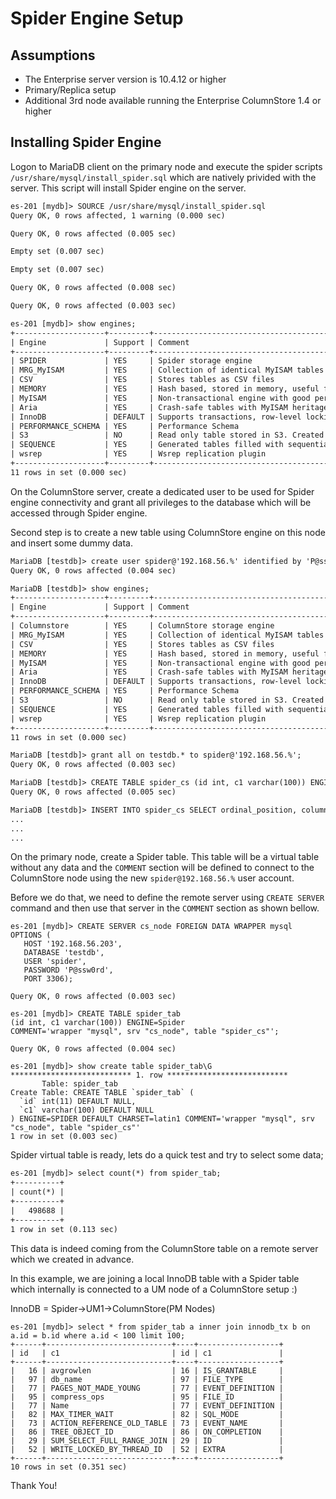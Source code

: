# Spider Engine Setup

## Assumptions

- The Enterprise server version is 10.4.12 or higher
- Primary/Replica setup
- Additional 3rd node available running the Enterprise ColumnStore 1.4 or higher

## Installing Spider Engine

Logon to MariaDB client on the primary node and execute the spider scripts `/usr/share/mysql/install_spider.sql` which are natively privided with the server. This script will install Spider engine on the server.

```txt
es-201 [mydb]> SOURCE /usr/share/mysql/install_spider.sql
Query OK, 0 rows affected, 1 warning (0.000 sec)

Query OK, 0 rows affected (0.005 sec)

Empty set (0.007 sec)

Empty set (0.007 sec)

Query OK, 0 rows affected (0.008 sec)

Query OK, 0 rows affected (0.003 sec)

es-201 [mydb]> show engines;
+--------------------+---------+-------------------------------------------------------------------------------------------------+--------------+------+------------+
| Engine             | Support | Comment                                                                                         | Transactions | XA   | Savepoints |
+--------------------+---------+-------------------------------------------------------------------------------------------------+--------------+------+------------+
| SPIDER             | YES     | Spider storage engine                                                                           | YES          | YES  | NO         |
| MRG_MyISAM         | YES     | Collection of identical MyISAM tables                                                           | NO           | NO   | NO         |
| CSV                | YES     | Stores tables as CSV files                                                                      | NO           | NO   | NO         |
| MEMORY             | YES     | Hash based, stored in memory, useful for temporary tables                                       | NO           | NO   | NO         |
| MyISAM             | YES     | Non-transactional engine with good performance and small data footprint                         | NO           | NO   | NO         |
| Aria               | YES     | Crash-safe tables with MyISAM heritage. Used for internal temporary tables and privilege tables | NO           | NO   | NO         |
| InnoDB             | DEFAULT | Supports transactions, row-level locking, foreign keys and encryption for tables                | YES          | YES  | YES        |
| PERFORMANCE_SCHEMA | YES     | Performance Schema                                                                              | NO           | NO   | NO         |
| S3                 | NO      | Read only table stored in S3. Created by running ALTER TABLE table_name ENGINE=s3               | NULL         | NULL | NULL       |
| SEQUENCE           | YES     | Generated tables filled with sequential values                                                  | YES          | NO   | YES        |
| wsrep              | YES     | Wsrep replication plugin                                                                        | NO           | NO   | NO         |
+--------------------+---------+-------------------------------------------------------------------------------------------------+--------------+------+------------+
11 rows in set (0.000 sec)
```

On the ColumnStore server, create a dedicated user to be used for Spider engine connectivity and grant all privileges to the database which will be accessed through Spider engine.

Second step is to create a new table using ColumnStore engine on this node and insert some dummy data. 

```txt
MariaDB [testdb]> create user spider@'192.168.56.%' identified by 'P@ssw0rd';
Query OK, 0 rows affected (0.004 sec)

MariaDB [testdb]> show engines;
+--------------------+---------+-------------------------------------------------------------------------------------------------+--------------+------+------------+
| Engine             | Support | Comment                                                                                         | Transactions | XA   | Savepoints |
+--------------------+---------+-------------------------------------------------------------------------------------------------+--------------+------+------------+
| Columnstore        | YES     | ColumnStore storage engine                                                                      | YES          | NO   | NO         |
| MRG_MyISAM         | YES     | Collection of identical MyISAM tables                                                           | NO           | NO   | NO         |
| CSV                | YES     | Stores tables as CSV files                                                                      | NO           | NO   | NO         |
| MEMORY             | YES     | Hash based, stored in memory, useful for temporary tables                                       | NO           | NO   | NO         |
| MyISAM             | YES     | Non-transactional engine with good performance and small data footprint                         | NO           | NO   | NO         |
| Aria               | YES     | Crash-safe tables with MyISAM heritage. Used for internal temporary tables and privilege tables | NO           | NO   | NO         |
| InnoDB             | DEFAULT | Supports transactions, row-level locking, foreign keys and encryption for tables                | YES          | YES  | YES        |
| PERFORMANCE_SCHEMA | YES     | Performance Schema                                                                              | NO           | NO   | NO         |
| S3                 | NO      | Read only table stored in S3. Created by running ALTER TABLE table_name ENGINE=s3               | NULL         | NULL | NULL       |
| SEQUENCE           | YES     | Generated tables filled with sequential values                                                  | YES          | NO   | YES        |
| wsrep              | YES     | Wsrep replication plugin                                                                        | NO           | NO   | NO         |
+--------------------+---------+-------------------------------------------------------------------------------------------------+--------------+------+------------+
11 rows in set (0.000 sec)

MariaDB [testdb]> grant all on testdb.* to spider@'192.168.56.%';
Query OK, 0 rows affected (0.003 sec)

MariaDB [testdb]> CREATE TABLE spider_cs (id int, c1 varchar(100)) ENGINE=ColumnStore;
Query OK, 0 rows affected (0.005 sec)

MariaDB [testdb]> INSERT INTO spider_cs SELECT ordinal_position, column_name from information_schema.columns;
...
...
...
```

On the primary node, create a Spider table. This table will be a virtual table without any data and the `COMMENT` section will be defined to connect to the ColumnStore node using the new `spider@192.168.56.%` user account.

Before we do that, we need to define the remote server using `CREATE SERVER` command and then use that server in the `COMMENT` section as shown bellow.

```
es-201 [mydb]> CREATE SERVER cs_node FOREIGN DATA WRAPPER mysql
OPTIONS (
   HOST '192.168.56.203',
   DATABASE 'testdb',
   USER 'spider',
   PASSWORD 'P@ssw0rd',
   PORT 3306);

Query OK, 0 rows affected (0.003 sec)   

es-201 [mydb]> CREATE TABLE spider_tab
(id int, c1 varchar(100)) ENGINE=Spider
COMMENT='wrapper "mysql", srv "cs_node", table "spider_cs"';

Query OK, 0 rows affected (0.004 sec)

es-201 [mydb]> show create table spider_tab\G
*************************** 1. row ***************************
       Table: spider_tab
Create Table: CREATE TABLE `spider_tab` (
  `id` int(11) DEFAULT NULL,
  `c1` varchar(100) DEFAULT NULL
) ENGINE=SPIDER DEFAULT CHARSET=latin1 COMMENT='wrapper "mysql", srv "cs_node", table "spider_cs"'
1 row in set (0.003 sec)
```

Spider virtual table is ready, lets do a quick test and try to select some data;

```txt
es-201 [mydb]> select count(*) from spider_tab;
+----------+
| count(*) |
+----------+
|   498688 |
+----------+
1 row in set (0.113 sec) 
```

This data is indeed coming from the ColumnStore table on a remote server which we created in advance. 

In this example, we are joining a local InnoDB table with a Spider table which internally is connected to a UM node of a ColumnStore setup :)

InnoDB = Spider->UM1->ColumnStore(PM Nodes)

```
es-201 [mydb]> select * from spider_tab a inner join innodb_tx b on a.id = b.id where a.id < 100 limit 100;
+------+----------------------------+----+------------------+
| id   | c1                         | id | c1               |
+------+----------------------------+----+------------------+
|   16 | avgrowlen                  | 16 | IS_GRANTABLE     |
|   97 | db_name                    | 97 | FILE_TYPE        |
|   77 | PAGES_NOT_MADE_YOUNG       | 77 | EVENT_DEFINITION |
|   95 | compress_ops               | 95 | FILE_ID          |
|   77 | Name                       | 77 | EVENT_DEFINITION |
|   82 | MAX_TIMER_WAIT             | 82 | SQL_MODE         |
|   73 | ACTION_REFERENCE_OLD_TABLE | 73 | EVENT_NAME       |
|   86 | TREE_OBJECT_ID             | 86 | ON_COMPLETION    |
|   29 | SUM_SELECT_FULL_RANGE_JOIN | 29 | ID               |
|   52 | WRITE_LOCKED_BY_THREAD_ID  | 52 | EXTRA            |
+------+----------------------------+----+------------------+
10 rows in set (0.351 sec)
```

Thank You!